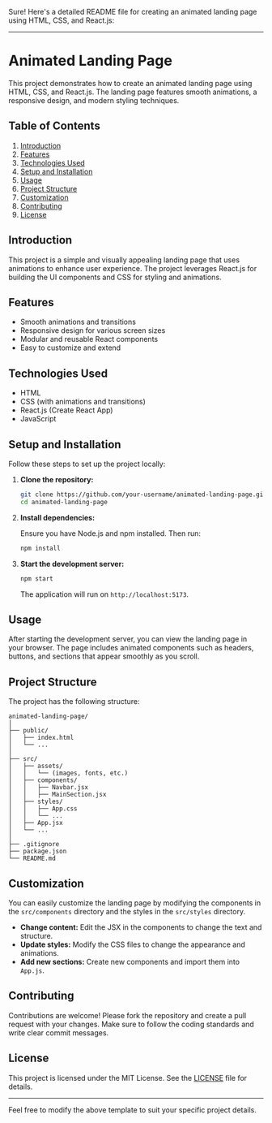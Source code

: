 Sure! Here's a detailed README file for creating an animated landing page using HTML, CSS, and React.js:

---

# Animated Landing Page

This project demonstrates how to create an animated landing page using HTML, CSS, and React.js. The landing page features smooth animations, a responsive design, and modern styling techniques.

## Table of Contents

1. [Introduction](#introduction)
2. [Features](#features)
3. [Technologies Used](#technologies-used)
4. [Setup and Installation](#setup-and-installation)
5. [Usage](#usage)
6. [Project Structure](#project-structure)
7. [Customization](#customization)
8. [Contributing](#contributing)
9. [License](#license)

## Introduction

This project is a simple and visually appealing landing page that uses animations to enhance user experience. The project leverages React.js for building the UI components and CSS for styling and animations.

## Features

- Smooth animations and transitions
- Responsive design for various screen sizes
- Modular and reusable React components
- Easy to customize and extend

## Technologies Used

- HTML
- CSS (with animations and transitions)
- React.js (Create React App)
- JavaScript

## Setup and Installation

Follow these steps to set up the project locally:

1. **Clone the repository:**

    ```bash
    git clone https://github.com/your-username/animated-landing-page.git
    cd animated-landing-page
    ```

2. **Install dependencies:**

    Ensure you have Node.js and npm installed. Then run:

    ```bash
    npm install
    ```

3. **Start the development server:**

    ```bash
    npm start
    ```

    The application will run on `http://localhost:5173`.

## Usage

After starting the development server, you can view the landing page in your browser. The page includes animated components such as headers, buttons, and sections that appear smoothly as you scroll.

## Project Structure

The project has the following structure:

```
animated-landing-page/
│
├── public/
│   ├── index.html
│   └── ...
│
├── src/
│   ├── assets/
│   │   └── (images, fonts, etc.)
│   ├── components/
│   │   ├── Navbar.jsx
│   │   ├── MainSection.jsx
│   ├── styles/
│   │   ├── App.css
│   │   └── ...
│   ├── App.jsx
│   └── ...
│
├── .gitignore
├── package.json
└── README.md
```

## Customization

You can easily customize the landing page by modifying the components in the `src/components` directory and the styles in the `src/styles` directory.

- **Change content:** Edit the JSX in the components to change the text and structure.
- **Update styles:** Modify the CSS files to change the appearance and animations.
- **Add new sections:** Create new components and import them into `App.js`.

## Contributing

Contributions are welcome! Please fork the repository and create a pull request with your changes. Make sure to follow the coding standards and write clear commit messages.

## License

This project is licensed under the MIT License. See the [LICENSE](LICENSE) file for details.

---

Feel free to modify the above template to suit your specific project details.